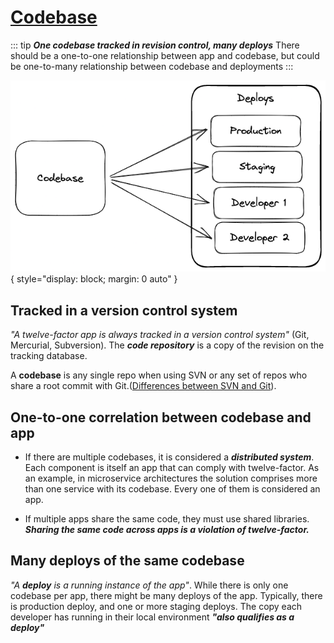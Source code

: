 # [Codebase](https://12factor.net/codebase)

::: tip ***One codebase tracked in revision control, many deploys***
There should be a one-to-one relationship between app and codebase, but could be one-to-many relationship between codebase and deployments
:::
<br>  

![codebase-deploy](img/codebase_deploys.png){ style="display: block; margin: 0 auto" }

## Tracked in a version control system

*"A twelve-factor app is always tracked in a version control system"* (Git, Mercurial, Subversion). The ***code repository*** is a copy of the revision on the tracking database.

A **codebase** is any single repo when using SVN or any set of repos who share a root commit with Git.([Differences between SVN and Git](https://odsc.medium.com/git-vs-svn-whats-the-difference-2c7072f7679f)).

## One-to-one correlation between codebase and app

- If there are multiple codebases, it is considered a ***distributed system***. Each component is itself an app that can comply with twelve-factor.
As an example, in microservice architectures the solution comprises more than one service with its codebase. Every one of them is considered an app.

- If multiple apps share the same code, they must use shared libraries. ***Sharing the same code across apps is a violation of twelve-factor.*** 

## Many deploys of the same codebase

*"A ***deploy*** is a running instance of the app"*. While there is only one codebase per app, there might be many deploys of the app. Typically, there is production deploy, and one or more staging deploys.
The copy each developer has running in their local environment ***"also qualifies as a deploy"***
